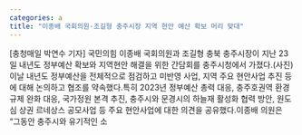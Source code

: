 ```yaml
---
categories: a
title: "이종배 국회의원·조길형 충주시장 지역 현안 예산 확보 머리 맞대"
---
```

[충청매일 박연수 기자] 국민의힘 이종배 국회의원과 조길형 충북 충주시장이 지난 23일 내년도 정부예산 확보와 지역현안 해결을 위한 간담회를 충주시청에서 가졌다.(사진)이날 내년도 정부예산을 전체적으로 점검하고 미반영 사업, 지역 주요 현안사업 추진 등에 대해 논의하고 협조를 약속했다.특히 2023년 정부예산 총력 대응, 충주호권역 환경규제 완화 대응, 국가정원 본격 추진, 충주시와 문경시의 하늘재 활성화 협력 방안, 원도심 상권 르네상스 공모사업 등 주요 현안사업에 대한 의견을 공유했다.이종배 의원은 “그동안 충주시와 유기적인 소